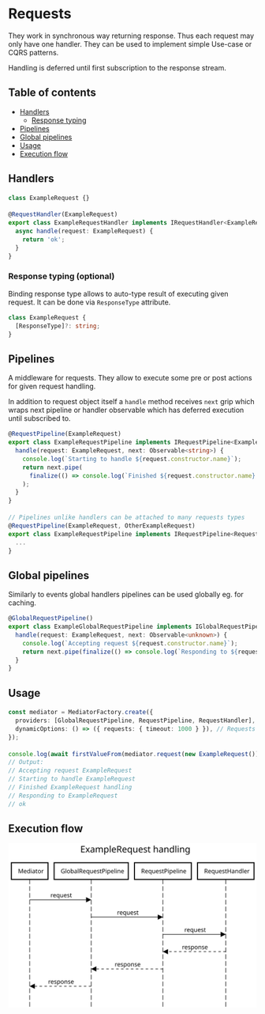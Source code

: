 # Requests

They work in synchronous way returning response. Thus each request may only have one handler. They can be used to implement simple Use-case or CQRS patterns.

Handling is deferred until first subscription to the response stream.

## Table of contents

- [Handlers](#handlers)
  - [Response typing](#handlers_response_typing)
- [Pipelines](#pipelines)
- [Global pipelines](#global_pipelines)
- [Usage](#usage)
- [Execution flow](#execution_flow)

## Handlers

<a name="handlers"></a>

```ts
class ExampleRequest {}

@RequestHandler(ExampleRequest)
export class ExampleRequestHandler implements IRequestHandler<ExampleRequest, string> {
  async handle(request: ExampleRequest) {
    return 'ok';
  }
}
```

### Response typing (optional)

<a name="handlers_response_typing"></a>

Binding response type allows to auto-type result of executing given request. It can be done via `ResponseType` attribute.

```ts
class ExampleRequest {
  [ResponseType]?: string;
}
```

## Pipelines

<a name="pipelines"></a>

A middleware for requests. They allow to execute some pre or post actions for given request handling.

In addition to request object itself a `handle` method receives `next` grip which wraps next pipeline or handler observable which has deferred execution until subscribed to.

```ts
@RequestPipeline(ExampleRequest)
export class ExampleRequestPipeline implements IRequestPipeline<ExampleRequest, string> {
  handle(request: ExampleRequest, next: Observable<string>) {
    console.log(`Starting to handle ${request.constructor.name}`);
    return next.pipe(
      finalize(() => console.log(`Finished ${request.constructor.name} handling`))
    );
  }
}

// Pipelines unlike handlers can be attached to many requests types
@RequestPipeline(ExampleRequest, OtherExampleRequest)
export class ExampleRequestPipeline implements IRequestPipeline<Request, string> {
  ...
}
```

## Global pipelines

<a name="global_pipelines"></a>

Similarly to events global handlers pipelines can be used globally eg. for caching.

```ts
@GlobalRequestPipeline()
export class ExampleGlobalRequestPipeline implements IGlobalRequestPipeline {
  handle(request: ExampleRequest, next: Observable<unknown>) {
    console.log(`Accepting request ${request.constructor.name}`);
    return next.pipe(finalize(() => console.log(`Responding to ${request.constructor.name}`)));
  }
}
```

## Usage

<a name="usage"></a>

```ts
const mediator = MediatorFactory.create({
  providers: [GlobalRequestPipeline, RequestPipeline, RequestHandler],
  dynamicOptions: () => ({ requests: { timeout: 1000 } }), // Requests handling will be terminated after 1s with timeout exception
});

console.log(await firstValueFrom(mediator.request(new ExampleRequest())));
// Output:
// Accepting request ExampleRequest
// Starting to handle ExampleRequest
// Finished ExampleRequest handling
// Responding to ExampleRequest
// ok
```

## Execution flow

<a name="execution_flow"></a>

<div align="center">
  <img src="assets/requests-handling.svg" alt="Execution flow"/>
</div>

